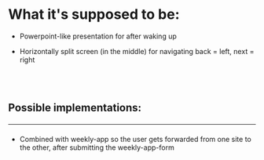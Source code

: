 # What it's supposed to be:

* Powerpoint-like presentation for after waking up

* Horizontally split screen (in the middle) for navigating back = left, next = right

<br><br>

## Possible implementations: <hr>

* Combined with weekly-app so the user gets forwarded from one site to the other, after submitting the weekly-app-form